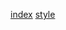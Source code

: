 [index](https://github.com/2-js/2-js.github.io/blob/main/index.html)
[style](https://github.com/2-js/2-js.github.io/blob/main/style.css)
